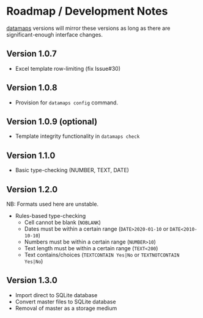 # Roadmap / Development Notes

[datamaps](https://github.com/yulqen/datamaps) versions will mirror these
versions as long as there are significant-enough interface changes.


## Version 1.0.7

* Excel template row-limiting (fix Issue#30)

## Version 1.0.8

* Provision for `datamaps config` command.

## Version 1.0.9 (optional)

* Template integrity functionality in `datamaps check`

## Version 1.1.0

* Basic type-checking (NUMBER, TEXT, DATE)

## Version 1.2.0

NB: Formats used here are unstable.

* Rules-based type-checking
  * Cell cannot be blank (`NOBLANK`)
  * Dates must be within a certain range (`DATE>2020-01-10` or `DATE<2010-10-10`)
  * Numbers must be within a certain range (`NUMBER>10`)
  * Text length must be within a certain range (`TEXT<200`)
  * Text contains/choices (`TEXTCONTAIN Yes|No` or `TEXTNOTCONTAIN Yes|No`)

## Version 1.3.0

* Import direct to SQLite database
* Convert master files to SQLite database
* Removal of master as a storage medium
